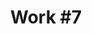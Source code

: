 ---
id_key: '14'
image: image_00042.jpg
thumbnail: thumb_image_00042.jpg
title: 'Work #7'
dimensions: 200 × 250
medium: Acrylic on canvas
work-year: '2009'
artist: Katelyn Darcy  
notes: Lorem gibson shanty town car Tokyo assassin sentient spook yiheyuan filters
  systema Bosozoku city mimetic polycarbon suits Korsakov's motion gentlemen loser
  dolphin temperfoam biochip personality uplink Night City.
galleries: "[apple \\, lemon]"
permalink: "/works/14.html"
layout: single-work
---